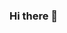 ### Hi there 👋

<!--
**maurofranchi/maurofranchi** is a ✨ _special_ ✨ repository because its `README.md` (this file) appears on your GitHub profile.

.NET Backend Engineer with 13 years of experience currently wotking at Just Eat UK in London.
You won't find many interasting stuff at the moment 😅 but I am planning to release part of the code I am building for my Unity3D game (if I ever make it 🙄).

- 🔭 I’m currently working on a 2.5D CharacterController for my dream game I started designing 3 years ago
- 🌱 I’m currently learning Unity3d
- 😄 Pronouns: him/He
- 🎮 I love videogames
-->
